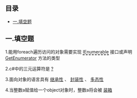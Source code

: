 ## 目录

- [一.填空题](#一填空题)

## 一.填空题

1.能用foreach遍历访问的对象需要实现 <span style="border-bottom:2px dashed black;">IEnumerable</span> 接口或声明 <u>GetEnumerator</u> 方法的类型

2.c#中的三元运算符是 <u>?</u> 

3.面向对象的语言具有 <u>继承性</u> 、 <u>封装性</u> 、 <u>多态性</u> 

4.当整数a赋值给一个object对象时，整数a将会被 <u>装箱</u> 